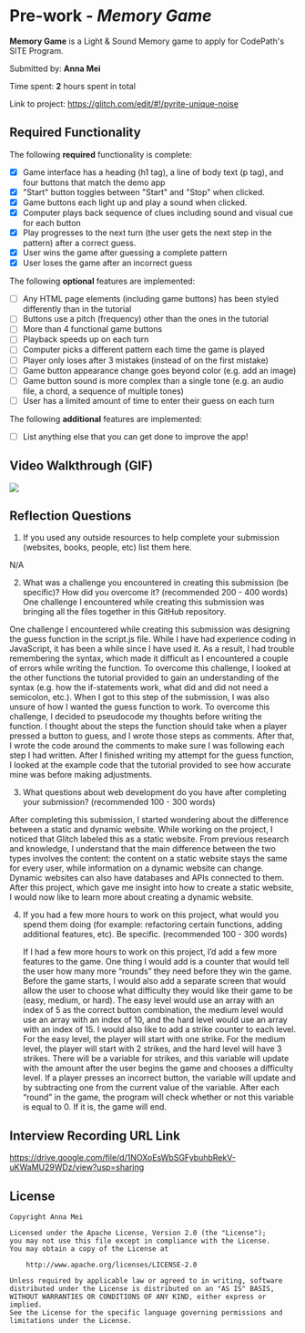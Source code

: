 # Pre-work - *Memory Game*

**Memory Game** is a Light & Sound Memory game to apply for CodePath's SITE Program. 

Submitted by: **Anna Mei**

Time spent: **2** hours spent in total

Link to project: https://glitch.com/edit/#!/pyrite-unique-noise

## Required Functionality

The following **required** functionality is complete:

* [X] Game interface has a heading (h1 tag), a line of body text (p tag), and four buttons that match the demo app
* [X] "Start" button toggles between "Start" and "Stop" when clicked. 
* [X] Game buttons each light up and play a sound when clicked. 
* [X] Computer plays back sequence of clues including sound and visual cue for each button
* [X] Play progresses to the next turn (the user gets the next step in the pattern) after a correct guess. 
* [X] User wins the game after guessing a complete pattern
* [X] User loses the game after an incorrect guess

The following **optional** features are implemented:

* [ ] Any HTML page elements (including game buttons) has been styled differently than in the tutorial
* [ ] Buttons use a pitch (frequency) other than the ones in the tutorial
* [ ] More than 4 functional game buttons
* [ ] Playback speeds up on each turn
* [ ] Computer picks a different pattern each time the game is played
* [ ] Player only loses after 3 mistakes (instead of on the first mistake)
* [ ] Game button appearance change goes beyond color (e.g. add an image)
* [ ] Game button sound is more complex than a single tone (e.g. an audio file, a chord, a sequence of multiple tones)
* [ ] User has a limited amount of time to enter their guess on each turn

The following **additional** features are implemented:

- [ ] List anything else that you can get done to improve the app!

## Video Walkthrough (GIF)

![](https://i.imgur.com/3d8pyJV.gif)

## Reflection Questions
1. If you used any outside resources to help complete your submission (websites, books, people, etc) list them here. 

N/A



2. What was a challenge you encountered in creating this submission (be specific)? How did you overcome it? (recommended 200 - 400 words) 
One challenge I encountered while creating this submission was bringing all the files together in this GitHub repository. 

One challenge I encountered while creating this submission was designing the guess function in the script.js file. While I have had experience coding in JavaScript, it has been a while since I have used it. As a result, I had trouble remembering the syntax, which made it difficult as I encountered a couple of errors while writing the function. To overcome this challenge, I looked at the other functions the tutorial provided to gain an understanding of the syntax (e.g. how the if-statements work, what did and did not need a semicolon, etc.). When I got to this step of the submission, I was also unsure of how I wanted the guess function to work. To overcome this challenge, I decided to pseudocode my thoughts before writing the function. I thought about the steps the function should take when a player pressed a button to guess, and I wrote those steps as comments. After that, I wrote the code around the comments to make sure I was following each step I had written. After I finished writing my attempt for the guess function, I looked at the example code that the tutorial provided to see how accurate mine was before making adjustments. 



3. What questions about web development do you have after completing your submission? (recommended 100 - 300 words) 

After completing this submission, I started wondering about the difference between a static and dynamic website. While working on the project, I noticed that Glitch labeled this as a static website. From previous research and knowledge, I understand that the main difference between the two types involves the content: the content on a static website stays the same for every user, while information on a dynamic website can change. Dynamic websites can also have databases and APIs connected to them. After this project, which gave me insight into how to create a static website, I would now like to learn more about creating a dynamic website. 



4. If you had a few more hours to work on this project, what would you spend them doing (for example: refactoring certain functions, adding additional features, etc). Be specific. (recommended 100 - 300 words)
 
    If I had a few more hours to work on this project, I’d add a few more features to the game. One thing I would add is a counter that would tell the user how many more “rounds” they need before they win the game. Before the game starts, I would also add a separate screen that would allow the user to choose what difficulty they would like their game to be (easy, medium, or hard). The easy level would use an array with an index of 5 as the correct button combination, the medium level would use an array with an index of 10, and the hard level would use an array with an index of 15. I would also like to add a strike counter to each level. For the easy level, the player will start with one strike. For the medium level, the player will start with 2 strikes, and the hard level will have 3 strikes. There will be a variable for strikes, and this variable will update with the amount after the user begins the game and chooses a difficulty level. If a player presses an incorrect button, the variable will update and by subtracting one from the current value of the variable. After each “round” in the game, the program will check whether or not this variable is equal to 0. If it is, the game will end. 



## Interview Recording URL Link

https://drive.google.com/file/d/1NOXoEsWbSGFybuhbRekV-uKWaMU29WDz/view?usp=sharing


## License

    Copyright Anna Mei

    Licensed under the Apache License, Version 2.0 (the "License");
    you may not use this file except in compliance with the License.
    You may obtain a copy of the License at

        http://www.apache.org/licenses/LICENSE-2.0

    Unless required by applicable law or agreed to in writing, software
    distributed under the License is distributed on an "AS IS" BASIS,
    WITHOUT WARRANTIES OR CONDITIONS OF ANY KIND, either express or implied.
    See the License for the specific language governing permissions and
    limitations under the License.
